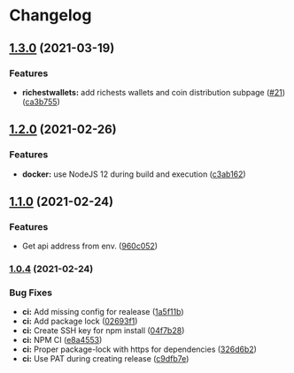 # Changelog

## [1.3.0](https://github.com/bitcoinvault/explorer/compare/v1.2.0...v1.3.0) (2021-03-19)


### Features

* **richestwallets:** add richests wallets and coin distribution subpage ([#21](https://github.com/bitcoinvault/explorer/issues/21)) ([ca3b755](https://github.com/bitcoinvault/explorer/commit/ca3b7558d8711182e9f0c3267e5409aab84b27b7))

## [1.2.0](https://github.com/bitcoinvault/explorer/compare/v1.1.0...v1.2.0) (2021-02-26)


### Features

* **docker:** use NodeJS 12 during build and execution ([c3ab162](https://github.com/bitcoinvault/explorer/commit/c3ab1625d2ce6d6ae888284f1c02538677f26f44))

## [1.1.0](https://github.com/bitcoinvault/explorer/compare/v1.0.4...v1.1.0) (2021-02-24)


### Features

* Get api address from env. ([960c052](https://github.com/bitcoinvault/explorer/commit/960c052bbbe0bda579813e89fc1c786414145963))

### [1.0.4](https://github.com/bitcoinvault/explorer/compare/v1.0.3...v1.0.4) (2021-02-24)


### Bug Fixes

* **ci:** Add missing config for realease ([1a5f11b](https://github.com/bitcoinvault/explorer/commit/1a5f11ba0df146e7e40ea813e866999af7c40a65))
* **ci:** Add package lock ([02693f1](https://github.com/bitcoinvault/explorer/commit/02693f13cb8b762ac594530d660f423014bfa0c4))
* **ci:** Create SSH key for npm install ([04f7b28](https://github.com/bitcoinvault/explorer/commit/04f7b28128585a329fddffed4c86ca1165574093))
* **ci:** NPM CI ([e8a4553](https://github.com/bitcoinvault/explorer/commit/e8a45536ceb98dbdca6cf460aadcf310350d14c9))
* **ci:** Proper package-lock with https for dependencies ([326d6b2](https://github.com/bitcoinvault/explorer/commit/326d6b24b93af3be65e985c8c16c5d8584fbd2ca))
* **ci:** Use PAT during creating release ([c9dfb7e](https://github.com/bitcoinvault/explorer/commit/c9dfb7ed59c8643b4e6be82cde7cf846e2e759de))

